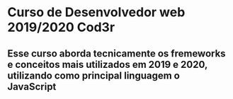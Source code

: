 # Curso de Desenvolvedor web 2019/2020 Cod3r

## Esse curso aborda tecnicamente os fremeworks e conceitos mais utilizados em 2019 e 2020, utilizando como principal linguagem o JavaScript
